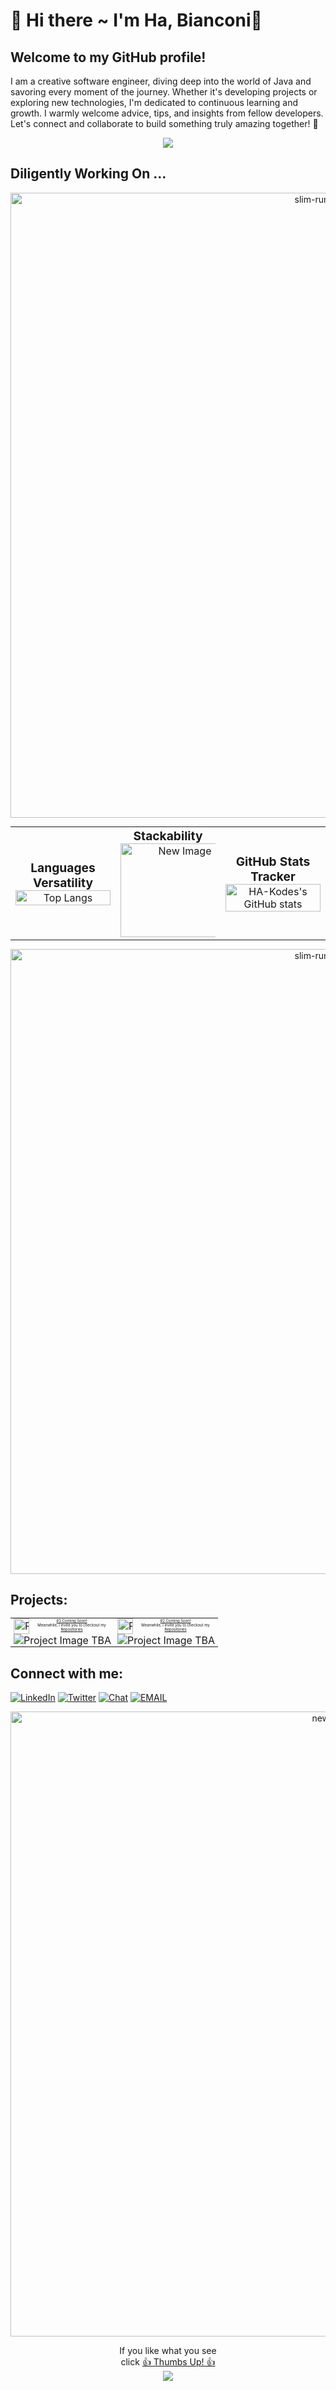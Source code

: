 # 👋 Hi there ~ I'm **Ha, Bianconi**👋
## Welcome to my GitHub profile!

I am a creative software engineer, diving deep into the world of Java and savoring every moment of the journey. Whether it's developing projects or exploring new technologies, I'm dedicated to continuous learning and growth. I warmly welcome advice, tips, and insights from fellow developers. Let's connect and collaborate to build something truly amazing together! 🚀

<p align="center">
<img src=https://github.com/user-attachments/assets/1b59b3da-e9c2-4446-bc87-aacb303820c3
</p>

<h2>Diligently Working On ...</h2>
<p align="center">
  <img src="https://github.com/user-attachments/assets/f0de019f-3415-4242-9528-d8d8505eb621" alt="slim-running-gif" width="1000" style="max-width: 100%;" />
</p>

<p align="center">
  <table style="width: 100%; table-layout: fixed; border-collapse: collapse; margin: 0;">
     <tr>
      <td style="width: 33.33%; text-align: center;">
         <h3 style="text-align: center; margin: 0; font-size: 2vw;">Languages Versatility</h3>
        <img src="https://github-readme-stats.vercel.app/api/top-langs/?username=HA-Kodes&layout=compact&theme=dark&title_color=ff6347&text_color=00ff00&bg_color=000000" alt="Top Langs" style="height: auto; width: 100%; max-width: 100%;" />
      </td>
      <td style="width: 33.33%; text-align: center;">
         <h3 style="text-align: center; margin: 0; font-size: 2vw;">Stackability</h3>
         <img src="https://github.com/user-attachments/assets/bf37499f-7279-4435-8712-5aad3b75b683" alt="New Image" style="height: 150px; width: 125%; max-width: 100%;" />
      </td>
      <td style="width: 33.33%; text-align: center;">
         <h3 style="text-align: center; margin: 0; font-size: 2vw;">GitHub Stats Tracker</h3>
        <img src="https://github-readme-stats.vercel.app/api?username=HA-Kodes&show_icons=true&hide_title=true&count_private=true&theme=dark&title_color=ff6347&icon_color=ff6347&text_color=00ff00&bg_color=000000" alt="HA-Kodes's GitHub stats" style="height: auto; width: 100%; max-width: 100%;" />
      </td>
    </tr>
  </table>
</p>
<p align="center">
  <img src="https://github.com/user-attachments/assets/f0de019f-3415-4242-9528-d8d8505eb621" alt="slim-running-gif" width="1000" style="max-width: 100%;" />
</p>

## Projects:<table style="width: 100%; table-layout: fixed; border-collapse: collapse">
  <tr>
    <td style="width: 50%; text-align: center; padding: 0 5px;">
       <p style="margin: 0; white-space: nowrap;">
          <img src="https://github.com/user-attachments/assets/a17869a5-fa2d-4525-a15d-03c708742a32" alt="Project Icon" width="25" height="25" style="float: left; margin-right: 5px" /> <a href="https://github.com/HA-Kodes/project1" style="font-size: 6px">#1 Coming Soon!</a>
       </p>
       <p style="margin: 0; font-size: 6px">Meanwhile, I invite you to checkout my <a href="https://github.com/HA-Kodes?tab=repositories" style="font-size: 6px">Repositories</a></p>
       <img src="https://placekitten.com/50/50" alt="Project Image TBA" style="max-width: 100%; height: auto; vertical-align: middle;">
    </td>
    <td style="width: 50%; text-align: center; padding: 0 5px;">
       <p style="margin: 0; white-space: nowrap;">
          <img src="https://github.com/user-attachments/assets/a17869a5-fa2d-4525-a15d-03c708742a32" alt="Project Icon" width="25" height="25" style="float: left; margin-right: 5px" /> <a href="https://github.com/HA-Kodes/project2" style="font-size: 6px">#2 Coming Soon!</a>
       </p>
       <p style="margin: 0; font-size: 6px">Meanwhile, I invite you to checkout my <a href="https://github.com/HA-Kodes?tab=repositories" style="font-size: 6px">Repositories</a></p>
       <img src="https://placekitten.com/50/50" alt="Project Image TBA" style="max-width: 100%; height: auto; vertical-align: middle;">
    </td>
  </tr>
</table>

## Connect with me:
[![LinkedIn](https://img.shields.io/badge/LinkedIn-HA_Kodes/TBA-blue)](https://www.linkedin.com/in/ha-kodes/)
[![Twitter](https://img.shields.io/badge/Twitter-@HA_Kodes/TBA-blue)](https://twitter.com/HA-Kodes/)
[![Chat](https://img.shields.io/badge/Chat-WhatsApp-blue?style=flat&logo=chat)](https://www.whatsapp.com/)
[![EMAIL](https://img.shields.io/badge/Email-BianconiHa-blue?style=flat&logo=mail)](mailto:2bianconiha@gmail.com)

<p align="center">
  <img src="https://github.com/user-attachments/assets/286be2ff-4dd2-4e34-ac72-e8f95341adee" alt="new-gif" width="1000" style="max-width: 100%;" />
</p>

<div align="center"> If you like what you see<br>click <a href="https://ha-kodes.github.io/counter.html" target="_blank">👍 Thumbs Up! 👍</a> </div>
<div align="center"> <img src="https://github.com/user-attachments/assets/396a7fd3-aeef-40e9-a47e-4ecfc0aa76a2"</div>


